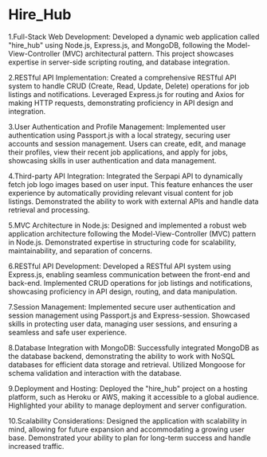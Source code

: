 <h1>  H i r e _ H u b  </h1>
 
1.Full-Stack Web Development: Developed a dynamic web application called "hire_hub" using Node.js, Express.js, and MongoDB, following the Model-View-Controller (MVC) architectural pattern. This project showcases expertise in server-side scripting routing, and database integration.

2.RESTful API Implementation: Created a comprehensive RESTful API system to handle CRUD (Create, Read, Update, Delete) operations for job listings and notifications. Leveraged Express.js for routing and Axios for making HTTP requests, demonstrating proficiency in API design and integration.

3.User Authentication and Profile Management: Implemented user authentication using Passport.js with a local strategy, securing user accounts and session management. Users can create, edit, and manage their profiles, view their recent job applications, and apply for jobs, showcasing skills in user authentication and data management.

4.Third-party API Integration: Integrated the Serpapi API to dynamically fetch job logo images based on user input. This feature enhances the user experience by automatically providing relevant visual content for job listings. Demonstrated the ability to work with external APIs and handle data retrieval and processing.

5.MVC Architecture in Node.js: Designed and implemented a robust web application architecture following the Model-View-Controller (MVC) pattern in Node.js. Demonstrated expertise in structuring code for scalability, maintainability, and separation of concerns.

6.RESTful API Development: Developed a RESTful API system using Express.js, enabling seamless communication between the front-end and back-end. Implemented CRUD operations for job listings and notifications, showcasing proficiency in API design, routing, and data manipulation.

7.Session Management: Implemented secure user authentication and session management using Passport.js and Express-session. Showcased skills in protecting user data, managing user sessions, and ensuring a seamless and safe user experience.

8.Database Integration with MongoDB: Successfully integrated MongoDB as the database backend, demonstrating the ability to work with NoSQL databases for efficient data storage and retrieval. Utilized Mongoose for schema validation and interaction with the database.

9.Deployment and Hosting: Deployed the "hire_hub" project on a hosting platform, such as Heroku or AWS, making it accessible to a global audience. Highlighted your ability to manage deployment and server configuration.

10.Scalability Considerations: Designed the application with scalability in mind, allowing for future expansion and accommodating a growing user base. Demonstrated your ability to plan for long-term success and handle increased traffic.

 
